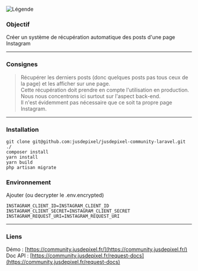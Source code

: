   
  
![Légende](https://community.jusdepixel.fr/logo.png)

### Objectif
Créer un système de récupération automatique des posts d'une page Instagram

***
### Consignes
> Récupérer les derniers posts (donc quelques posts pas tous ceux de la page) et les afficher sur une page.  
> Cette récupération doit prendre en compte l'utilisation en production.  
> Nous nous concentrons ici surtout sur l'aspect back-end.  
> Il n'est évidemment pas nécessaire que ce soit ta propre page Instagram.

***
### Installation

```
git clone git@github.com:jusdepixel/jusdepixel-community-laravel.git ./
composer install
yarn install
yarn build
php artisan migrate
```

### Environnement
Ajouter (ou decrypter le .env.encrypted)

```
INSTAGRAM_CLIENT_ID=INSTAGRAM_CLIENT_ID
INSTAGRAM_CLIENT_SECRET=INSTAGRAM_CLIENT_SECRET
INSTAGRAM_REQUEST_URI=INSTAGRAM_REQUEST_URI
```

***
### Liens
Démo : [https://community.jusdepixel.fr/](https://community.jusdepixel.fr/)  
Doc API : [https://community.jusdepixel.fr/request-docs](https://community.jusdepixel.fr/request-docs)
